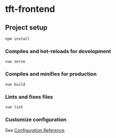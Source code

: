 # tft-frontend

## Project setup
```
npm install
```

### Compiles and hot-reloads for development
```
vue serve
```

### Compiles and minifies for production
```
vue build
```

### Lints and fixes files
```
vue lint
```

### Customize configuration
See [Configuration Reference](https://cli.vuejs.org/config/).
